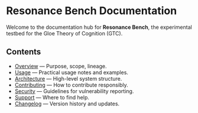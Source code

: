 # Resonance Bench Documentation

Welcome to the documentation hub for **Resonance Bench**, the experimental testbed for the Gloe Theory of Cognition (GTC).

## Contents
- [Overview](overview.md) — Purpose, scope, lineage.
- [Usage](usage.md) — Practical usage notes and examples.
- [Architecture](architecture.md) — High-level system structure.
- [Contributing](contributing.md) — How to contribute responsibly.
- [Security](security.md) — Guidelines for vulnerability reporting.
- [Support](support.md) — Where to find help.
- [Changelog](changelog.md) — Version history and updates.
